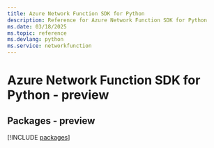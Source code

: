 ```yaml
---
title: Azure Network Function SDK for Python
description: Reference for Azure Network Function SDK for Python
ms.date: 03/18/2025
ms.topic: reference
ms.devlang: python
ms.service: networkfunction
---
```

# Azure Network Function SDK for Python - preview
## Packages - preview
[!INCLUDE [packages](network-function-index.md)]